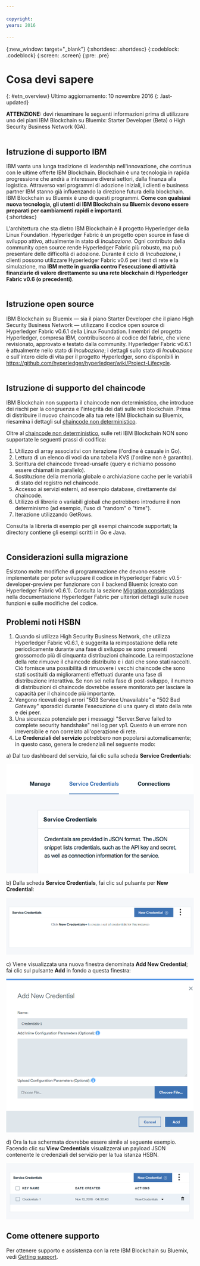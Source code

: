 ```yaml
---

copyright:
years: 2016

---
```


{:new_window: target="_blank"}
{:shortdesc: .shortdesc}
{:codeblock: .codeblock}
{:screen: .screen}
{:pre: .pre}


# Cosa devi sapere
{: #etn_overview}
Ultimo aggiornamento: 10 novembre 2016
{: .last-updated}

**ATTENZIONE:** devi riesaminare le seguenti informazioni prima di utilizzare uno dei piani IBM Blockchain su Bluemix: Starter Developer (Beta) o High Security Business Network (GA).
<br><br>

## Istruzione di supporto IBM

IBM vanta una lunga tradizione di leadership nell'innovazione, che continua con le ultime offerte IBM Blockchain. Blockchain è una tecnologia in rapida progressione che andrà a interessare diversi settori, dalla finanza alla logistica. Attraverso vari programmi di adozione iniziali, i clienti e business partner IBM stanno già influenzando la direzione futura della blockchain. IBM Blockchain su Bluemix è uno di questi programmi. **Come con qualsiasi nuova tecnologia, gli utenti di IBM Blockchain su Bluemix devono essere preparati per cambiamenti rapidi e importanti**.  
{:shortdesc}

L'architettura che sta dietro IBM Blockchain è il progetto Hyperledger della Linux Foundation. Hyperledger Fabric è un progetto open source in fase di sviluppo attivo, attualmente in stato di *Incubazione*. Ogni contributo della community open source rende Hyperledger Fabric più robusto, ma può presentare delle difficoltà di adozione. Durante il ciclo di *Incubazione*, i clienti possono utilizzare Hyperledger Fabric v0.6 per i test di rete e la simulazione, ma **IBM mette in guardia contro l'esecuzione di attività finanziarie di valore direttamente su una rete blockchain di Hyperledger Fabric v0.6 (o precedenti)**.  
<br>

## Istruzione open source

IBM Blockchain su Bluemix &mdash; sia il piano Starter Developer che il piano High Security Business Network &mdash; utilizzano il codice open source di Hyperledger Fabric v0.6.1 della Linux Foundation. I membri del progetto Hyperledger, compresa IBM, contribuiscono al codice del fabric, che viene revisionato, approvato e testato dalla community. Hyperledger Fabric v0.6.1 è attualmente nello stato di *Incubazione*; i dettagli sullo stato di *Incubazione* e sull'intero ciclo di vita per il progetto Hyperledger, sono disponibili in https://github.com/hyperledger/hyperledger/wiki/Project-Lifecycle.
<br><br>

## Istruzione di supporto del chaincode

IBM Blockchain non supporta il chaincode non deterministico, che introduce dei rischi per la congruenza e l'integrità dei dati sulle reti blockchain. Prima di distribuire il nuovo chaincode alla tua rete IBM Blockchain su Bluemix, riesamina i dettagli sul [chaincode non deterministico](nondeterministic.html).

Oltre al [chaincode non deterministico](nondeterministic.html), sulle reti IBM Blockchain NON sono supportate le seguenti prassi di codifica:

1. Utilizzo di array associativi con iterazione (l'ordine è casuale in Go).
2. Lettura di un elenco di voci da una tabella KVS (l'ordine non è garantito).
3. Scrittura del chaincode thread-unsafe (query e richiamo possono essere chiamati in parallelo).
4. Sostituzione della memoria globale o archiviazione cache per le variabili di stato del registro nel chaincode.
5. Accesso ai servizi esterni, ad esempio database, direttamente dal chaincode.
6. Utilizzo di librerie o variabili globali che potrebbero introdurre il non determinismo (ad esempio, l'uso di "random" o "time").
7. Iterazione utilizzando GetRows.  

Consulta la libreria di esempio per gli esempi chaincode supportati; la directory contiene gli esempi scritti in Go e Java.
<br><br>

## Considerazioni sulla migrazione

Esistono molte modifiche di programmazione che devono essere implementate per poter sviluppare il codice in Hyperledger Fabric v0.5-developer-preview per funzionare con il backend Bluemix (creato con Hyperledger Fabric v0.6.1).  Consulta la sezione [Migration considerations](http://hyperledger-fabric.readthedocs.io/en/v0.6/v0.6_migration/) nella documentazione Hyperledger Fabric per ulteriori dettagli sulle nuove funzioni e sulle modifiche del codice.  

## Problemi noti HSBN

1. Quando si utilizza High Security Business Network, che utilizza Hyperledger Fabric v0.6.1, è suggerita la reimpostazione della rete periodicamente durante una fase di sviluppo se sono presenti grossomodo più di cinquanta distribuzioni chaincode.  La reimpostazione della rete rimuove il chaincode distribuito e i dati che sono stati raccolti.  Ciò fornisce una possibilità di rimuovere i vecchi chaincode che sono stati sostituiti da miglioramenti effettuati durante una fase di distribuzione interattiva.  Se non sei nella fase di post-sviluppo, il numero di distribuzioni di chaincode dovrebbe essere monitorato per lasciare la capacità per il chaincode più importante.
2. Vengono ricevuti degli errori "503 Service Unavailable" e "502 Bad Gateway" sporadici durante l'esecuzione di una query di stato della rete e dei peer.
3. Una sicurezza potenziale per i messaggi "Server.Serve failed to complete security handshake" nei log per vp1. Questo è un errore non irreversibile e non correlato all'operazione di rete.
4. Le **Credenziali del servizio** potrebbero non popolarsi automaticamente; in questo caso, genera le credenziali nel seguente modo:

 a) Dal tuo dashboard del servizio, fai clic sulla scheda **Service Credentials**:

  ![Credenziali di servizio HSBN](images/hsbn.png "Credenziali di servizio HSBN")

 b) Dalla scheda **Service Credentials**, fai clic sul pulsante per **New Credential**:

  ![Nuova credenziale HSBN](images/hsbn1.png "Nuova credenziale HSBN")

c) Viene visualizzata una nuova finestra denominata **Add New Credential**; fai clic sul pulsante **Add** in fondo a questa finestra:

  ![Aggiungi nuova credenziale HSBN](images/hsbn2.png "Aggiungi nuova credenziale HSBN")

 d) Ora la tua schermata dovrebbe essere simile al seguente esempio. Facendo clic su **View Credentials** visualizzerai un payload JSON contenente le credenziali del servizio per la tua istanza HSBN.  

  ![Credenziali generate HSBN](images/hsbn3.png "Credenziali generate")



## Come ottenere supporto

Per ottenere supporto e assistenza con la rete IBM Blockchain su Bluemix, vedi [Getting support](ibmblockchain_support.html).
